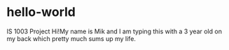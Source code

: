 # hello-world
IS 1003 Project
Hi!My name is Mik and I am typing this with a 3 year old on my back which pretty much sums up my life. 
